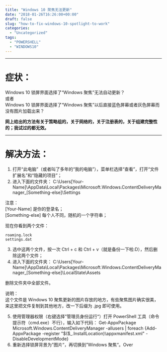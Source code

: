 ```yaml
---
title: "Windows 10 聚焦无法更新"
date: "2018-01-26T16:26:00+00:00"
draft: false
slug: "how-to-fix-windows-10-spotlight-to-work"
categories:
  - "Uncategorized"
tags:
  - "POWERSHELL"
  - "WINDOWS10"
---
```


<!-- wp:separator -->
<hr class="wp-block-separator has-alpha-channel-opacity"/>
<!-- /wp:separator -->

<!-- wp:heading {"level":1} -->
<h1 class="wp-block-heading">症状：</h1>
<!-- /wp:heading -->

<!-- wp:paragraph -->
<p>Windows 10 锁屏界面选择了“Windows 聚焦”无法自动更新？<br>或者<br>Windows 10 锁屏界面选择了“Windows 聚焦”以后直接蓝色屏幕或者灰色屏幕而没有图片加载出来？</p>
<!-- /wp:paragraph -->

<!-- wp:paragraph -->
<p><strong>网上给出的方法有关于策略组的，关于网络的，关于注册表的，关于组建完整性的；我试过的都无效。</strong></p>
<!-- /wp:paragraph -->

<!-- wp:separator -->
<hr class="wp-block-separator has-alpha-channel-opacity"/>
<!-- /wp:separator -->

<!-- wp:heading {"level":1} -->
<h1 class="wp-block-heading">解决方法：</h1>
<!-- /wp:heading -->

<!-- wp:list {"ordered":true} -->
<ol><!-- wp:list-item -->
<li>打开“此电脑”（或者叫了多年的“我的电脑”），菜单栏选择“查看”，打开“文件扩展名”和“隐藏的项目”；</li>
<!-- /wp:list-item -->

<!-- wp:list-item -->
<li>进入下面的文件夹： C:\Users[Your-Name]\AppData\Local\Packages\Microsoft.Windows.ContentDeliveryManager_[Something-else]\Settings</li>
<!-- /wp:list-item --></ol>
<!-- /wp:list -->

<!-- wp:paragraph -->
<p>注意：<br>[Your-Name] 是你的登录名；<br>[Something-else] 每个人不同，随机的一个字符串；</p>
<!-- /wp:paragraph -->

<!-- wp:paragraph -->
<p>现在你看到两个文件：</p>
<!-- /wp:paragraph -->

<!-- wp:code -->
<pre class="wp-block-code"><code>roaming.lock
settings.dat</code></pre>
<!-- /wp:code -->

<!-- wp:list {"ordered":true,"start":3} -->
<ol start="3"><!-- wp:list-item -->
<li>选中这两个文件，按一次 Ctrl + c 和 Ctrl + v（就是备份一下啦:D），然后删除这两个文件；</li>
<!-- /wp:list-item -->

<!-- wp:list-item -->
<li>进入下面的文件夹： C:\Users[Your-Name]\AppData\Local\Packages\Microsoft.Windows.ContentDeliveryManager_[Something-else]\LocalState\Assets</li>
<!-- /wp:list-item --></ol>
<!-- /wp:list -->

<!-- wp:paragraph -->
<p>删除文件夹中全部文件。</p>
<!-- /wp:paragraph -->

<!-- wp:paragraph -->
<p>说明：<br>这个文件是 Windows 10 聚焦更新的图片存放的地方，有些聚焦图片确实很美，来这里把文件复制到其他地方，改一下后缀为 .jpg 即可使用。</p>
<!-- /wp:paragraph -->

<!-- wp:list {"ordered":true,"start":5} -->
<ol start="5"><!-- wp:list-item -->
<li>使用管理器权限（右键选择”管理员身份运行“）打开 PowerShell 工具（命令提示符（cmd.exe）不行），输入如下代码： Get-AppxPackage Microsoft.Windows.ContentDeliveryManager -allusers | foreach {Add-AppxPackage -register "$($_.InstallLocation)\appxmanifest.xml" -DisableDevelopmentMode}</li>
<!-- /wp:list-item -->

<!-- wp:list-item -->
<li>重新选择锁屏背景为”图片“，再切换到”Windows 聚焦“。Over</li>
<!-- /wp:list-item --></ol>
<!-- /wp:list -->